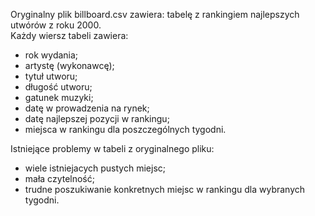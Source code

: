 Oryginalny plik billboard.csv zawiera: tabelę z rankingiem najlepszych utwórów z roku 2000.  
Każdy wiersz tabeli zawiera:
- rok wydania;
- artystę (wykonawcę);
- tytuł utworu;
- długość utworu;
- gatunek muzyki;
- datę w prowadzenia na rynek;
- datę najlepszej pozycji w rankingu;
- miejsca w rankingu dla poszczególnych tygodni.  


Istniejące problemy w tabeli z oryginalnego pliku:
- wiele istniejacych pustych miejsc;
- mała czytelność;
- trudne poszukiwanie konkretnych miejsc w rankingu dla wybranych tygodni.